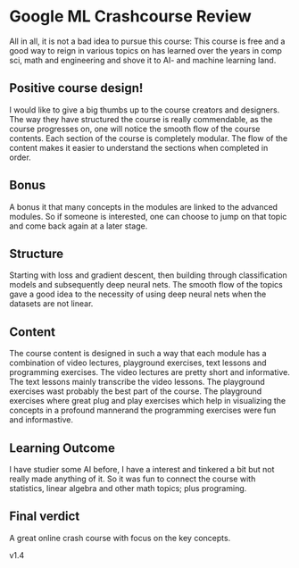 # Google ML Crashcourse Review

All in all, it is not a bad idea to pursue this course: This course is free and a good way to reign in various topics on has learned over the years in comp sci, math and engineering and shove it to AI- and machine learning land.

## Positive course design!
I would like to give a big thumbs up to the course creators and designers. The way they have structured the course is really commendable, as the course progresses on, one will notice the smooth flow of the course contents.
Each section of the course is completely modular. The flow of the content makes it easier to understand the sections when completed in order.

## Bonus
A bonus it that many concepts in the modules are linked to the advanced modules. So if someone is interested, one can choose to jump on that topic and come back again at a later stage.

## Structure
Starting with loss and gradient descent, then building through classification models and subsequently deep neural nets.
The smooth flow of the topics gave a good idea to the necessity of using deep neural nets when the datasets are not linear.

## Content
The course content is designed in such a way that each module has a combination of video lectures, playground exercises, text lessons and programming exercises. The video lectures are pretty short and informative. The text lessons mainly transcribe the video lessons. The playground exercises wast probably the best part of the course. The playground exercises where great plug and play exercises which help in visualizing the concepts in a profound mannerand the programming exercises were fun and informastive.

## Learning Outcome
I have studier some AI before, I have a interest and tinkered a bit but not really made anything of it. So it was fun to connect the course with statistics, linear algebra and other math topics; plus programing.

## Final verdict
A great online crash course with focus on the key concepts.






v1.4
